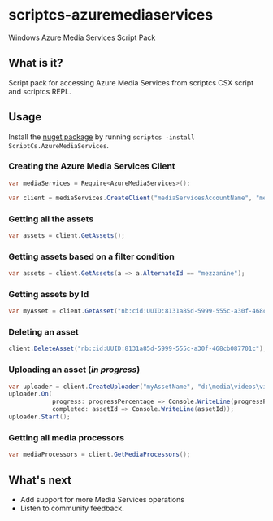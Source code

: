 scriptcs-azuremediaservices
===========================

Windows Azure Media Services Script Pack

## What is it?
Script pack for accessing Azure Media Services from scriptcs CSX script and scriptcs REPL.

## Usage
Install the [nuget package](https://nuget.org/packages/ScriptCs.AzureMediaServices/0.1) by running `scriptcs -install ScriptCs.AzureMediaServices`.

### Creating the Azure Media Services Client
```csharp
var mediaServices = Require<AzureMediaServices>();

var client = mediaServices.CreateClient("mediaServicesAccountName", "mediaServicesAccountKey");
```

### Getting all the assets
```csharp
var assets = client.GetAssets();
```

### Getting assets based on a filter condition
```csharp
var assets = client.GetAssets(a => a.AlternateId == "mezzanine");
```

### Getting assets by Id
```csharp
var myAsset = client.GetAsset("nb:cid:UUID:8131a85d-5999-555c-a30f-468cb087701c");
```

### Deleting an asset
```csharp
client.DeleteAsset("nb:cid:UUID:8131a85d-5999-555c-a30f-468cb087701c");
```

### Uploading an asset (*in progress*)
```csharp
var uploader = client.CreateUploader("myAssetName", "d:\media\videos\video.mp4");
uploader.On(
			progress: progressPercentage => Console.WriteLine(progressPercentage),
			completed: assetId => Console.WriteLine(assetId));
uploader.Start();
```

### Getting all media processors
```csharp
var mediaProcessors = client.GetMediaProcessors();
```

## What's next
* Add support for more Media Services operations
* Listen to community feedback.